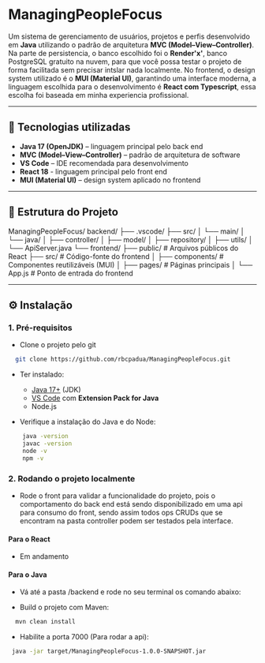 # ManagingPeopleFocus

Um sistema de gerenciamento de usuários, projetos e perfis desenvolvido em **Java** utilizando o padrão de arquitetura **MVC (Model–View–Controller)**.
Na parte de persistencia, o banco escolhido foi o **Render'x'**, banco PostgreSQL gratuito na nuvem, para que você possa testar o projeto de forma facilitada sem precisar intslar nada localmente.
No frontend, o design system utilizado é o **MUI (Material UI)**, garantindo uma interface moderna, a linguagem escolhida para o desenvolvimento é **React com Typescript**, essa escolha foi baseada em minha experiencia profissional.

---

## 🚀 Tecnologias utilizadas

- **Java 17 (OpenJDK)** – linguagem principal pelo back end
- **MVC (Model–View–Controller)** – padrão de arquitetura de software
- **VS Code** – IDE recomendada para desenvolvimento
- **React 18** - linguagem principal pelo front end
- **MUI (Material UI)** – design system aplicado no frontend

---

## 📂 Estrutura do Projeto

ManagingPeopleFocus/
backend/
├── .vscode/
├── src/
│ └── main/
│ └── java/
│ ├── controller/
│ ├── model/
│ ├── repository/
│ ├── utils/
│ └── ApiServer.java
└── frontend/
├── public/ # Arquivos públicos do React
├── src/ # Código-fonte do frontend
│ ├── components/ # Componentes reutilizáveis (MUI)
│ ├── pages/ # Páginas principais
│ └── App.js # Ponto de entrada do frontend

---

## ⚙️ Instalação

### 1. Pré-requisitos

- Clone o projeto pelo git

```bash
  git clone https://github.com/rbcpadua/ManagingPeopleFocus.git
```

- Ter instalado:

  - [Java 17+](https://adoptium.net/) (JDK)
  - [VS Code](https://code.visualstudio.com/) com **Extension Pack for Java**
  - Node.js

- Verifique a instalação do Java e do Node:

```bash
    java -version
    javac -version
    node -v
    npm -v
```

### 2. Rodando o projeto localmente

- Rode o front para validar a funcionalidade do projeto, pois o comportamento do back end está sendo disponibilizado em uma api para consumo do front, sendo assim todos ops CRUDs que se encontram na pasta controller podem ser testados pela interface.

#### Para o React

- Em andamento

#### Para o Java

- Vá até a pasta /backend e rode no seu terminal os comando abaixo:

- Build o projeto com Maven:

```bash
  mvn clean install
```

- Habilite a porta 7000 (Para rodar a api):

```bash
 java -jar target/ManagingPeopleFocus-1.0.0-SNAPSHOT.jar
```
